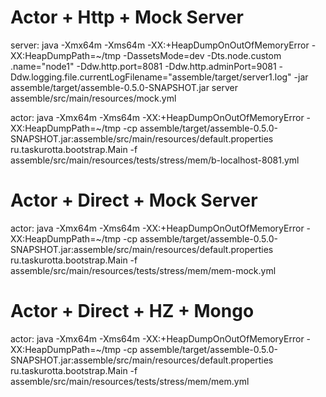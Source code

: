 # Actor + Http + Mock Server

server:
        java -Xmx64m -Xms64m -XX:+HeapDumpOnOutOfMemoryError -XX:HeapDumpPath=~/tmp -DassetsMode=dev -Dts.node.custom
        .name="node1" -Ddw.http.port=8081 -Ddw.http.adminPort=9081 -Ddw.logging.file.currentLogFilename="assemble/target/server1.log" -jar assemble/target/assemble-0.5.0-SNAPSHOT.jar server assemble/src/main/resources/mock.yml

actor:
        java -Xmx64m -Xms64m -XX:+HeapDumpOnOutOfMemoryError -XX:HeapDumpPath=~/tmp -cp assemble/target/assemble-0.5.0-SNAPSHOT.jar:assemble/src/main/resources/default.properties ru.taskurotta.bootstrap.Main -f assemble/src/main/resources/tests/stress/mem/b-localhost-8081.yml


# Actor + Direct + Mock Server

actor:
        java -Xmx64m -Xms64m -XX:+HeapDumpOnOutOfMemoryError -XX:HeapDumpPath=~/tmp -cp assemble/target/assemble-0.5.0-SNAPSHOT.jar:assemble/src/main/resources/default.properties ru.taskurotta.bootstrap.Main -f assemble/src/main/resources/tests/stress/mem/mem-mock.yml

# Actor + Direct + HZ + Mongo

actor:
        java -Xmx64m -Xms64m -XX:+HeapDumpOnOutOfMemoryError -XX:HeapDumpPath=~/tmp -cp assemble/target/assemble-0.5.0-SNAPSHOT.jar:assemble/src/main/resources/default.properties ru.taskurotta.bootstrap.Main -f assemble/src/main/resources/tests/stress/mem/mem.yml